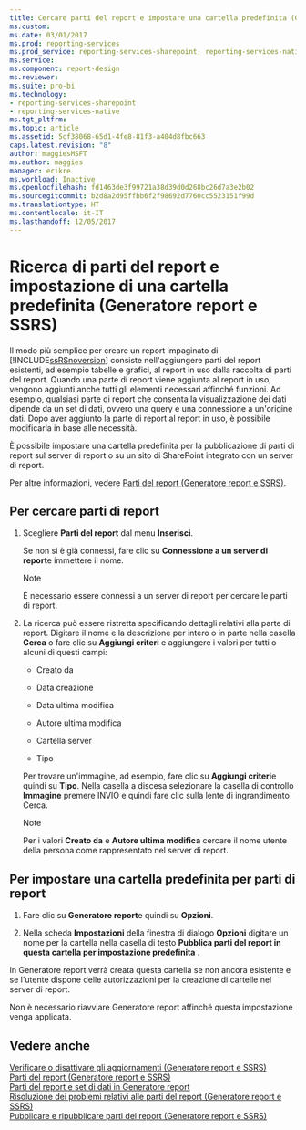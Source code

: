 ```yaml
---
title: Cercare parti del report e impostare una cartella predefinita (Generatore report e SSRS) | Microsoft Docs
ms.custom: 
ms.date: 03/01/2017
ms.prod: reporting-services
ms.prod_service: reporting-services-sharepoint, reporting-services-native
ms.service: 
ms.component: report-design
ms.reviewer: 
ms.suite: pro-bi
ms.technology:
- reporting-services-sharepoint
- reporting-services-native
ms.tgt_pltfrm: 
ms.topic: article
ms.assetid: 5cf38068-65d1-4fe8-81f3-a404d8fbc663
caps.latest.revision: "8"
author: maggiesMSFT
ms.author: maggies
manager: erikre
ms.workload: Inactive
ms.openlocfilehash: fd1463de3f99721a38d39d0d268bc26d7a3e2b02
ms.sourcegitcommit: b2d8a2d95ffbb6f2f98692d7760cc5523151f99d
ms.translationtype: HT
ms.contentlocale: it-IT
ms.lasthandoff: 12/05/2017
---
```

# <a name="browse-for-report-parts-and-set-a-default-folder-report-builder-and-ssrs"></a>Ricerca di parti del report e impostazione di una cartella predefinita (Generatore report e SSRS)
Il modo più semplice per creare un report impaginato di [!INCLUDE[ssRSnoversion](../../includes/ssrsnoversion-md.md)] consiste nell'aggiungere parti del report esistenti, ad esempio tabelle e grafici, al report in uso dalla raccolta di parti del report. Quando una parte di report viene aggiunta al report in uso, vengono aggiunti anche tutti gli elementi necessari affinché funzioni. Ad esempio, qualsiasi parte di report che consenta la visualizzazione dei dati dipende da un set di dati, ovvero una query e una connessione a un'origine dati. Dopo aver aggiunto la parte di report al report in uso, è possibile modificarla in base alle necessità.  
  
 È possibile impostare una cartella predefinita per la pubblicazione di parti di report sul server di report o su un sito di SharePoint integrato con un server di report.  
  
 Per altre informazioni, vedere [Parti del report &#40;Generatore report e SSRS&#41;](../../reporting-services/report-design/report-parts-report-builder-and-ssrs.md).  
  
## <a name="to-browse-for-report-parts"></a>Per cercare parti di report  
  
1.  Scegliere **Parti del report** dal menu **Inserisci**.  
  
     Se non si è già connessi, fare clic su **Connessione a un server di report**e immettere il nome.  
  
    > [!NOTE]  
    >  È necessario essere connessi a un server di report per cercare le parti di report.  
  
2.  La ricerca può essere ristretta specificando dettagli relativi alla parte di report. Digitare il nome e la descrizione per intero o in parte nella casella **Cerca** o fare clic su **Aggiungi criteri** e aggiungere i valori per tutti o alcuni di questi campi:  
  
    -   Creato da  
  
    -   Data creazione  
  
    -   Data ultima modifica  
  
    -   Autore ultima modifica  
  
    -   Cartella server  
  
    -   Tipo  
  
     Per trovare un'immagine, ad esempio, fare clic su **Aggiungi criteri**e quindi su **Tipo**. Nella casella a discesa selezionare la casella di controllo **Immagine** premere INVIO e quindi fare clic sulla lente di ingrandimento Cerca.  
  
    > [!NOTE]  
    >  Per i valori **Creato da** e **Autore ultima modifica** cercare il nome utente della persona come rappresentato nel server di report.  
  
## <a name="to-set-a-default-folder-for-report-parts"></a>Per impostare una cartella predefinita per parti di report  
  
1.  Fare clic su **Generatore report**e quindi su **Opzioni**.  
  
2.  Nella scheda **Impostazioni** della finestra di dialogo **Opzioni** digitare un nome per la cartella nella casella di testo **Pubblica parti del report in questa cartella per impostazione predefinita** .  
  
 In Generatore report verrà creata questa cartella se non ancora esistente e se l'utente dispone delle autorizzazioni per la creazione di cartelle nel server di report.  
  
 Non è necessario riavviare Generatore report affinché questa impostazione venga applicata.  
  
## <a name="see-also"></a>Vedere anche  
 [Verificare o disattivare gli aggiornamenti (Generatore report e SSRS)](http://msdn.microsoft.com/en-us/9c69792d-d7c4-453b-ae2f-6d2d071d8606)   
 [Parti del report &#40;Generatore report e SSRS&#41;](../../reporting-services/report-design/report-parts-report-builder-and-ssrs.md)   
 [Parti del report e set di dati in Generatore report](../../reporting-services/report-data/report-parts-and-datasets-in-report-builder.md)   
 [Risoluzione dei problemi relativi alle parti del report (Generatore report e SSRS)](http://msdn.microsoft.com/en-us/d9fe1932-46e7-421b-a8a9-4c54d9576e94)   
 [Pubblicare e ripubblicare parti del report &#40;Generatore report e SSRS&#41;](../../reporting-services/report-design/publish-and-republish-report-parts-report-builder-and-ssrs.md)  
  
  

